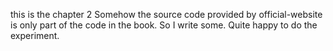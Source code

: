 this is the chapter 2
Somehow the source code provided by official-website is only part of the code in the book.
So I write some.
Quite happy to do the experiment.


